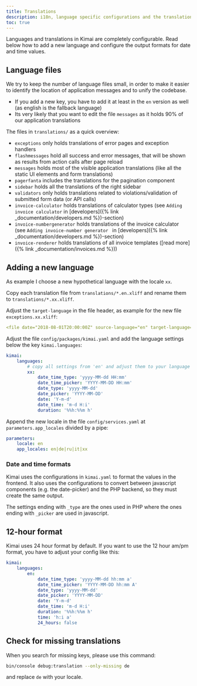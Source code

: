 ```yaml
---
title: Translations
description: i18n, language specific configurations and the translation files
toc: true
---
```


Languages and translations in Kimai are completely configurable. 
Read below how to add a new language and configure the output formats for date and time values.  

## Language files

We try to keep the number of language files small, in order to make it easier to identify the location of application messages and to unify the codebase.

- If you add a new key, you have to add it at least in the `en` version as well (as english is the fallback language)
- Its very likely that you want to edit the file `messages` as it holds 90% of our application translations 

The files in `translations/` as a quick overview:

- `exceptions` only holds translations of error pages and exception handlers
- `flashmessages` hold all success and error messages, that will be shown as results from action calls after page reload
- `messages` holds most of the visible application translations (like all the static UI elements and form translations)
- `pagerfanta` includes the translations for the pagination component
- `sidebar` holds all the translations of the right sidebar
- `validators` only holds translations related to violations/validation of submitted form data (or API calls)
- `invoice-calculator` holds translations of calculator types (see `Adding invoice calculator` in [developers]({% link _documentation/developers.md %})-section)
- `invoice-numbergenerator` holds translations of the invoice calculator (see `Adding invoice-number generator ` in [developers]({% link _documentation/developers.md %})-section)
- `invoice-renderer` holds translations of all invoice templates ([read more]({% link _documentation/invoices.md %}))

## Adding a new language

As example I choose a new hypothetical language with the locale `xx`. 

Copy each translation file from `translations/*.en.xliff` and rename them to `translations/*.xx.xliff`.

Adjust the `target-language` in the file header, as example for the new file `exceptions.xx.xliff`:
```yml
<file date="2018-08-01T20:00:00Z" source-language="en" target-language="xx" datatype="plaintext" original="exceptions.en.xliff">`
```

Adjust the file `config/packages/kimai.yaml` and add the language settings below the key `kimai.languages`: 
```yaml
kimai:
    languages:
        # copy all settings from 'en' and adjust them to your language
        xx:
            date_time_type: 'yyyy-MM-dd HH:mm'
            date_time_picker: 'YYYY-MM-DD HH:mm'
            date_type: 'yyyy-MM-dd'
            date_picker: 'YYYY-MM-DD'
            date: 'Y-m-d'
            date_time: 'm-d H:i'
            duration: '%%h:%%m h'
```

Append the new locale in the file `config/services.yaml` at `parameters.app_locales` divided by a pipe:

```yaml
parameters:
    locale: en
    app_locales: en|de|ru|it|xx
```

### Date and time formats

Kimai uses the configurations in `kimai.yaml` to format the values in the frontend. 
It also uses the configurations to convert between javascript components (e.g. the date-picker) and the PHP backend,
so they must create the same output. 

The settings ending with `_type` are the ones used in PHP where the ones ending with `_picker` are used in javascript.

## 12-hour format

Kimai uses 24 hour format by default. If you want to use the 12 hour am/pm format, you have to adjust your config like this:

```yaml
kimai:
    languages:
        en:
            date_time_type: 'yyyy-MM-dd hh:mm a'
            date_time_picker: 'YYYY-MM-DD hh:mm A'
            date_type: 'yyyy-MM-dd'
            date_picker: 'YYYY-MM-DD'
            date: 'Y-m-d'
            date_time: 'm-d H:i'
            duration: '%%h:%%m h'
            time: 'h:i a'
            24_hours: false
```

## Check for missing translations

When you search for missing keys, please use this command:
```bash
bin/console debug:translation --only-missing de
```
and replace `de` with your locale. 